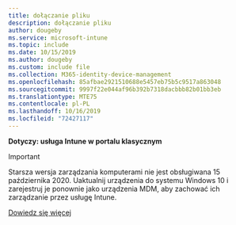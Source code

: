 ```yaml
---
title: dołączanie pliku
description: dołączanie pliku
author: dougeby
ms.service: microsoft-intune
ms.topic: include
ms.date: 10/15/2019
ms.author: dougeby
ms.custom: include file
ms.collection: M365-identity-device-management
ms.openlocfilehash: 85afbae2921510688e5457eb75b5c9517a863048
ms.sourcegitcommit: 9997f22e044af96b392b7318dacbbb82b01bb3eb
ms.translationtype: MTE75
ms.contentlocale: pl-PL
ms.lasthandoff: 10/16/2019
ms.locfileid: "72427117"
---
```

**Dotyczy: usługa Intune w portalu klasycznym**

> [!Important]
> Starsza wersja zarządzania komputerami nie jest obsługiwana 15 października 2020. Uaktualnij urządzenia do systemu Windows 10 i zarejestruj je ponownie jako urządzenia MDM, aby zachować ich zarządzanie przez usługę Intune.
>
> [Dowiedz się więcej](https://go.microsoft.com/fwlink/?linkid=2107122)
